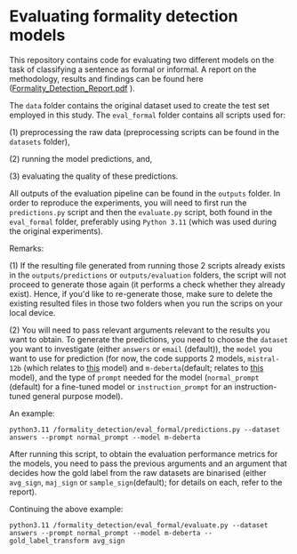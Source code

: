 # Evaluating formality detection models

 This repository contains code for evaluating two different models on the task of classifying a sentence as formal or informal. A report on the methodology, results and findings can be found here ([Formality_Detection_Report.pdf](https://github.com/user-attachments/files/19548601/Formality_Detection_Report.pdf)
).

 The `data` folder contains the original dataset used to create the test set employed in this study.
 The `eval_formal` folder contains all scripts used for: 
 
 (1) preprocessing the raw data (preprocessing scripts can be found in the `datasets` folder), 
 
 (2) running the model predictions, and,

 (3) evaluating the quality of these predictions.

 All outputs of the evaluation pipeline can be found in the `outputs` folder. In order to reproduce the experiments, you will need to first run the `predictions.py` script and then the `evaluate.py` script, both found in the `eval_formal` folder, preferably using `Python 3.11` (which was used during the original experiments). 

 Remarks:

 (1) If the resulting file generated from running those 2 scripts already exists in the `outputs/predictions` or `outputs/evaluation` folders, the script will not proceed to generate those again (it performs a check whether they already exist). Hence, if you'd like to re-generate those, make sure to delete the existing resulted files in those two folders when you run the scrips on your local device.

 (2) You will need to pass relevant arguments relevant to the results you want to obtain. To generate the predictions, you need to choose the `dataset` you want to investigate (either `answers` or `email` (default)), the `model` you want to use for prediction (for now, the code supports 2 models, `mistral-12b` (which relates to [this](https://huggingface.co/mistralai/Mistral-Nemo-Instruct-2407) model) and `m-deberta`(default; relates to [this](https://huggingface.co/s-nlp/deberta-large-formality-ranker) model), and the type of `prompt` needed for the model (`normal_prompt` (default) for a fine-tuned model or `instruction_prompt` for an instruction-tuned general purpose model).

An example:

```
python3.11 /formality_detection/eval_formal/predictions.py --dataset answers --prompt normal_prompt --model m-deberta
```

After running this script, to obtain the evaluation performance metrics for the models, you need to pass the previous arguments and an argument that decides how the gold label from the raw datasets are binarised (either `avg_sign`, `maj_sign` or `sample_sign`(default); for details on each, refer to the report). 

Continuing the above example:

```
python3.11 /formality_detection/eval_formal/evaluate.py --dataset answers --prompt normal_prompt --model m-deberta --gold_label_transform avg_sign
```


